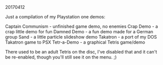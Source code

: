 20170412

Just a compilation of my Playstation one demos:

Captain Communism - unfinished game demo, no enemies
Crap Demo - a crap little demo for fun
Damned Demo - a fun demo made for a German group
Sand - a little particle slideshow demo
Takatron - a port of my DOS Takatron game to PSX
Tetr-a-Demo - a graphical Tetris game/demo

There used to be an adult Tetris on the disc, I've disabled that and it can't be re-enabled, though you'll still see it on the menu. ;)

